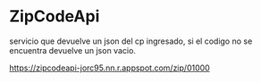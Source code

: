 # ZipCodeApi
servicio que devuelve un json del cp ingresado, si el codigo no se encuentra devuelve un json vacio.
  
https://zipcodeapi-jorc95.nn.r.appspot.com/zip/01000
